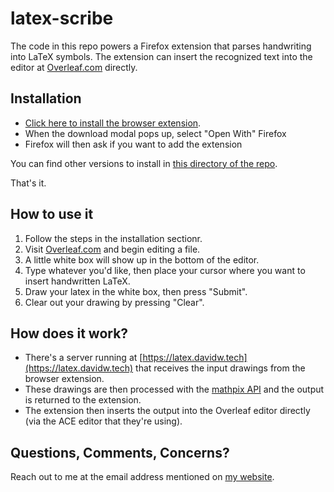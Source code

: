 # latex-scribe

The code in this repo powers a Firefox extension that parses handwriting into LaTeX symbols.
The extension can insert the recognized text into the editor at [Overleaf.com](https://www.overleaf.com) directly.

## Installation

- [Click here to install the browser extension](https://github.com/dwetterau/latex-scribe/raw/master/published/latex_scribe-0.2-fx.xpi). 
- When the download modal pops up, select "Open With" Firefox
- Firefox will then ask if you want to add the extension

You can find  other versions to install in [this directory of the repo](https://github.com/dwetterau/latex-scribe/tree/master/published).

That's it.

## How to use it
1. Follow the steps in the installation sectionr.
2. Visit [Overleaf.com](https://www.overleaf.com) and begin editing a file.
3. A little white box will show up in the bottom of the editor.
4. Type whatever you'd like, then place your cursor where you want to insert handwritten LaTeX.
5. Draw your latex in the white box, then press "Submit".
6. Clear out your drawing by pressing "Clear".

## How does it work?

- There's a server running at [https://latex.davidw.tech](https://latex.davidw.tech) that receives the input drawings from the browser extension. 
- These drawings are then processed with the [mathpix API](https://docs.mathpix.com/) and the output is returned to the extension.
- The extension then inserts the output into the Overleaf editor directly (via the ACE editor that they're using).

## Questions, Comments, Concerns?

Reach out to me at the email address mentioned on [my website](https://davidw.tech).
